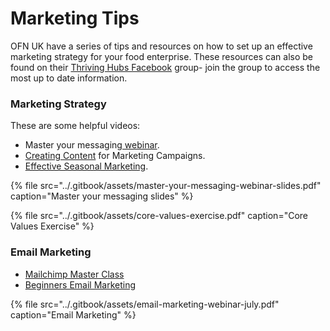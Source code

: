 # Marketing Tips

OFN UK have a series of tips and resources on how to set up an effective marketing strategy for your food enterprise.  These resources can also be found on their [Thriving Hubs Facebook](https://www.facebook.com/groups/thrivingfoodhub) group- join the group to access the most up to date information.

### Marketing Strategy

These are some helpful videos:

* Master your messaging[ webinar](https://youtu.be/jUMIIYG2nXY).
* [Creating Content](https://youtu.be/ofNizm5DjUg) for Marketing Campaigns.
* [Effective Seasonal Marketing](https://youtu.be/ppRnCOVXO_Q).

{% file src="../.gitbook/assets/master-your-messaging-webinar-slides.pdf" caption="Master your messaging slides" %}

{% file src="../.gitbook/assets/core-values-exercise.pdf" caption="Core Values Exercise" %}

### Email Marketing

* [Mailchimp Master Class](https://youtu.be/lEc9i0h_8xg)
* [Beginners Email Marketing](https://youtu.be/BqvQoqUCM14)

{% file src="../.gitbook/assets/email-marketing-webinar-july.pdf" caption="Email Marketing" %}



